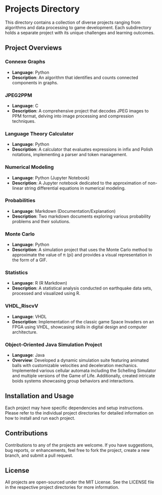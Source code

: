 # Projects Directory

This directory contains a collection of diverse projects ranging from algorithms and data processing to game development. Each subdirectory holds a separate project with its unique challenges and learning outcomes.

## Project Overviews

### Connexe Graphs
- **Language**: Python
- **Description**: An algorithm that identifies and counts connected components in graphs.

### JPEG2PPM
- **Language**: C
- **Description**: A comprehensive project that decodes JPEG images to PPM format, delving into image processing and compression techniques.

### Language Theory Calculator
- **Language**: Python
- **Description**: A calculator that evaluates expressions in infix and Polish notations, implementing a parser and token management.

### Numerical Modeling
- **Language**: Python (Jupyter Notebook)
- **Description**: A Jupyter notebook dedicated to the approximation of non-linear string differential equations in numerical modeling.

### Probabilities
- **Language**: Markdown (Documentation/Explanation)
- **Description**: Two markdown documents exploring various probability problems and their solutions.

### Monte Carlo
- **Language**: Python
- **Description**: A simulation project that uses the Monte Carlo method to approximate the value of π (pi) and provides a visual representation in the form of a GIF.

### Statistics
- **Language**: R (R Markdown)
- **Description**: A statistical analysis conducted on earthquake data sets, processed and visualized using R.

### VHDL_RiscvV
- **Language**: VHDL
- **Description**: Implementation of the classic game Space Invaders on an FPGA using VHDL, showcasing skills in digital design and computer architecture.

### Object-Oriented Java Simulation Project
- **Language**: Java
- **Overview**: Developed a dynamic simulation suite featuring animated balls with customizable velocities and deceleration mechanics. Implemented various cellular automata including the Schelling Simulator and multiple versions of the Game of Life. Additionally, created intricate boids systems showcasing group behaviors and interactions.


## Installation and Usage

Each project may have specific dependencies and setup instructions. Please refer to the individual project directories for detailed information on how to install and run each project.

## Contributions

Contributions to any of the projects are welcome. If you have suggestions, bug reports, or enhancements, feel free to fork the project, create a new branch, and submit a pull request.

## License

All projects are open-sourced under the MIT License. See the LICENSE file in the respective project directories for more information.

